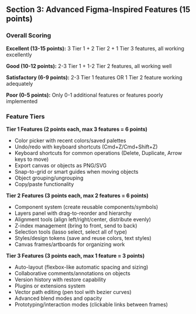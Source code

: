 ## Section 3: Advanced Figma-Inspired Features (15 points)

### Overall Scoring

**Excellent (13-15 points):** 3 Tier 1 + 2 Tier 2 + 1 Tier 3 features, all working excellently

**Good (10-12 points):** 2-3 Tier 1 + 1-2 Tier 2 features, all working well

**Satisfactory (6-9 points):** 2-3 Tier 1 features OR 1 Tier 2 feature working adequately

**Poor (0-5 points):** Only 0-1 additional features or features poorly implemented

### Feature Tiers

**Tier 1 Features (2 points each, max 3 features = 6 points)**

- Color picker with recent colors/saved palettes
- Undo/redo with keyboard shortcuts (Cmd+Z/Cmd+Shift+Z)
- Keyboard shortcuts for common operations (Delete, Duplicate, Arrow keys to move)
- Export canvas or objects as PNG/SVG
- Snap-to-grid or smart guides when moving objects
- Object grouping/ungrouping
- Copy/paste functionality

**Tier 2 Features (3 points each, max 2 features = 6 points)**

- Component system (create reusable components/symbols)
- Layers panel with drag-to-reorder and hierarchy
- Alignment tools (align left/right/center, distribute evenly)
- Z-index management (bring to front, send to back)
- Selection tools (lasso select, select all of type)
- Styles/design tokens (save and reuse colors, text styles)
- Canvas frames/artboards for organizing work

**Tier 3 Features (3 points each, max 1 feature = 3 points)**

- Auto-layout (flexbox-like automatic spacing and sizing)
- Collaborative comments/annotations on objects
- Version history with restore capability
- Plugins or extensions system
- Vector path editing (pen tool with bezier curves)
- Advanced blend modes and opacity
- Prototyping/interaction modes (clickable links between frames)
